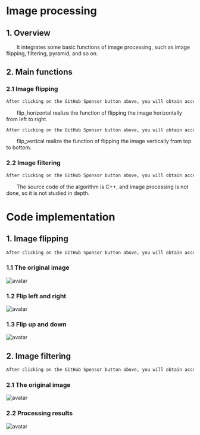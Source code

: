 #  Image processing 

##  1. Overview 

   It integrates some basic functions of image processing, such as image flipping, filtering, pyramid, and so on. 

##  2. Main functions 

###  2.1 Image flipping 

  ```python  
After clicking on the GitHub Sponsor button above, you will obtain access permissions to my private code repository ( https://github.com/slowlon/my_code_bar ) to view this blog code. By searching the code number of this blog, you can find the code you need, code number is: 202402030957441989
  ```  
   flip_horizontal realize the function of flipping the image horizontally from left to right. 

  ```python  
After clicking on the GitHub Sponsor button above, you will obtain access permissions to my private code repository ( https://github.com/slowlon/my_code_bar ) to view this blog code. By searching the code number of this blog, you can find the code you need, code number is: 202402030957441989
  ```  
   flip_vertical realize the function of flipping the image vertically from top to bottom. 

###  2.2 Image filtering 

  ```python  
After clicking on the GitHub Sponsor button above, you will obtain access permissions to my private code repository ( https://github.com/slowlon/my_code_bar ) to view this blog code. By searching the code number of this blog, you can find the code you need, code number is: 202402030957441989
  ```  
   The source code of the algorithm is C++, and image processing is not done, so it is not studied in depth. 

#  Code implementation 

##  1. Image flipping 

  ```python  
After clicking on the GitHub Sponsor button above, you will obtain access permissions to my private code repository ( https://github.com/slowlon/my_code_bar ) to view this blog code. By searching the code number of this blog, you can find the code you need, code number is: 202402030957441989
  ```  
###  1.1 The original image 

 ![avatar]( c2fac0e2417e45e0a0e9039478acb818.png) 

###  1.2 Flip left and right 

 ![avatar]( 8a879169b38b488aae84ceca02b3ecdd.png) 

###  1.3 Flip up and down 

 ![avatar]( 5036f6b187884427a011a573006c5f76.png) 

##  2. Image filtering 

  ```python  
After clicking on the GitHub Sponsor button above, you will obtain access permissions to my private code repository ( https://github.com/slowlon/my_code_bar ) to view this blog code. By searching the code number of this blog, you can find the code you need, code number is: 202402030957441989
  ```  
###  2.1 The original image 

 ![avatar]( d180c9f81b8c4c10bc304c8f15bd488f.png) 

###  2.2 Processing results 

 ![avatar]( 8a020cf2a96f4332b64fe607ec683752.png) 

